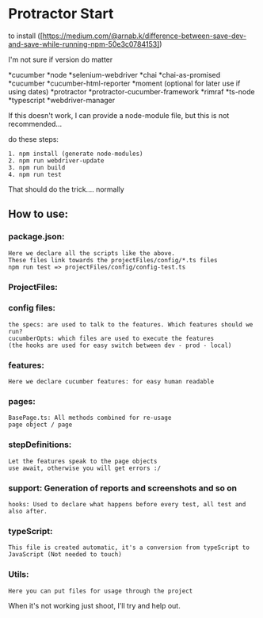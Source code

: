 # Protractor Start

to install
([https://medium.com/@arnab.k/difference-between-save-dev-and-save-while-running-npm-50e3c0784153])

I'm not sure if version do matter

*cucumber
*node
*selenium-webdriver
*chai
*chai-as-promised
*cucumber
*cucumber-html-reporter
*moment (optional for later use if using dates)
*protractor
*protractor-cucumber-framework
*rimraf
*ts-node
*typescript
*webdriver-manager

If this doesn't work, I can provide a node-module file, but this is not recommended...

do these steps: 
```
1. npm install (generate node-modules)
2. npm run webdriver-update
3. npm run build
4. npm run test
```
That should do the trick.... normally

## How to use:

### package.json:
    Here we declare all the scripts like the above. 
    These files link towards the projectFiles/config/*.ts files
    npm run test => projectFiles/config/config-test.ts

### ProjectFiles:
### config files:
    the specs: are used to talk to the features. Which features should we run? 
    cucumberOpts: which files are used to execute the features
    (the hooks are used for easy switch between dev - prod - local)

### features:
    Here we declare cucumber features: for easy human readable

### pages:
    BasePage.ts: All methods combined for re-usage
    page object / page

### stepDefinitions:
    Let the features speak to the page objects
    use await, otherwise you will get errors :/ 

### support: Generation of reports and screenshots and so on
    hooks: Used to declare what happens before every test, all test and also after. 

### typeScript: 
    This file is created automatic, it's a conversion from typeScript to JavaScript (Not needed to touch)

### Utils:
    Here you can put files for usage through the project


When it's not working just shoot, I'll try and help out. 
